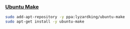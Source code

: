 ### [Ubuntu Make](https://wiki.ubuntu.com/ubuntu-make)
```bash
sudo add-apt-repository -y ppa:lyzardking/ubuntu-make
sudo apt-get install -y ubuntu-make
```
